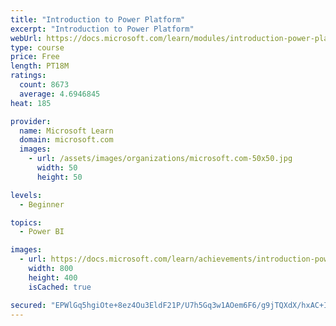 ```yaml
---
title: "Introduction to Power Platform"
excerpt: "Introduction to Power Platform"
webUrl: https://docs.microsoft.com/learn/modules/introduction-power-platform/
type: course
price: Free
length: PT18M
ratings:
  count: 8673
  average: 4.6946845
heat: 185

provider:
  name: Microsoft Learn
  domain: microsoft.com
  images:
    - url: /assets/images/organizations/microsoft.com-50x50.jpg
      width: 50
      height: 50

levels:
  - Beginner

topics:
  - Power BI

images:
  - url: https://docs.microsoft.com/learn/achievements/introduction-power-platform-social.png
    width: 800
    height: 400
    isCached: true

secured: "EPWlGq5hgiOte+8ez4Ou3EldF21P/U7h5Gq3w1AOem6F6/g9jTQXdX/hxAC+ItUrOGOlBxd2ri9IVwizs5cKxVC2ljym0P1BNavxUMMX7bd/seTPOggwVQXZqrq+IHTXpR4l2p94xAlZEvOOr7imhXIhV0PClrttzA50JZEAcKghakH8OLmhnkNF/KgedQCej/L1n+QMa8tsXN4AgZqnc+cKU9bUa23xe0gVL9d2IyRA6miWdAvHIPlyd0J6tkyuc8I+dW7N5JHxaYqN+OoH3nMNMn2QmWh34DYnXcLmKzzdkm+/+glBr0tP4z8qtWXIUc29C65Gl5s9Iuje8OABa3awLByNoEoYdJCcHDIZZ2gR1ftyPNWy3osX7OMW3hMQjJtd1DoW4jr4eP4IhUJvGA==;HGRp1BFGTcq9pZK4DMt+HA=="
---
```


